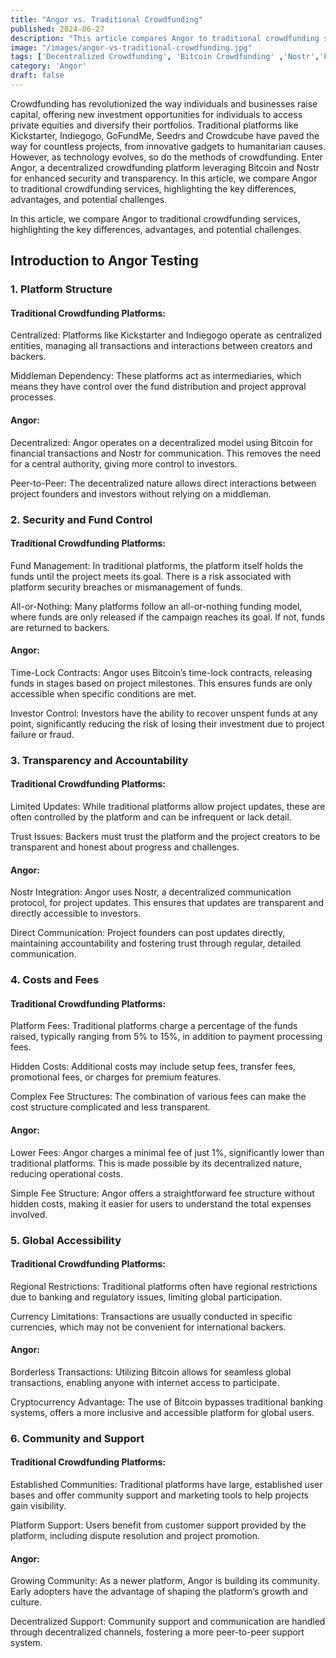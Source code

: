 ```yaml
---
title: "Angor vs. Traditional Crowdfunding"
published: 2024-06-27
description: "This article compares Angor to traditional crowdfunding services, outlining key differences, advantages, and potential challenges."
image: "/images/angor-vs-traditional-crowdfunding.jpg"
tags: ['Decentralized Crowdfunding', 'Bitcoin Crowdfunding' ,'Nostr','Fundraising']
category: 'Angor'
draft: false
---
```


Crowdfunding has revolutionized the way individuals and businesses raise capital, offering new investment opportunities for individuals to access private equities and diversify their portfolios. Traditional platforms like Kickstarter, Indiegogo, GoFundMe, Seedrs and Crowdcube have paved the way for countless projects, from innovative gadgets to humanitarian causes. However, as technology evolves, so do the methods of crowdfunding. Enter Angor, a decentralized crowdfunding platform leveraging Bitcoin and Nostr for enhanced security and transparency. In this article, we compare Angor to traditional crowdfunding services, highlighting the key differences, advantages, and potential challenges.

In this article, we compare Angor to traditional crowdfunding services, highlighting the key differences, advantages, and potential challenges.

## Introduction to Angor Testing

### 1. Platform Structure

#### Traditional Crowdfunding Platforms:
Centralized: Platforms like Kickstarter and Indiegogo operate as centralized entities, managing all transactions and interactions between creators and backers.

Middleman Dependency: These platforms act as intermediaries, which means they have control over the fund distribution and project approval processes.

#### Angor:
Decentralized: Angor operates on a decentralized model using Bitcoin for financial transactions and Nostr for communication. This removes the need for a central authority, giving more control to investors.

Peer-to-Peer: The decentralized nature allows direct interactions between project founders and investors without relying on a middleman.

### 2. Security and Fund Control

#### Traditional Crowdfunding Platforms:
Fund Management: In traditional platforms, the platform itself holds the funds until the project meets its goal. There is a risk associated with platform security breaches or mismanagement of funds.

All-or-Nothing: Many platforms follow an all-or-nothing funding model, where funds are only released if the campaign reaches its goal. If not, funds are returned to backers.

#### Angor:
Time-Lock Contracts: Angor uses Bitcoin’s time-lock contracts, releasing funds in stages based on project milestones. This ensures funds are only accessible when specific conditions are met.

Investor Control: Investors have the ability to recover unspent funds at any point, significantly reducing the risk of losing their investment due to project failure or fraud.

### 3. Transparency and Accountability

#### Traditional Crowdfunding Platforms:
Limited Updates: While traditional platforms allow project updates, these are often controlled by the platform and can be infrequent or lack detail.

Trust Issues: Backers must trust the platform and the project creators to be transparent and honest about progress and challenges.

#### Angor:
Nostr Integration: Angor uses Nostr, a decentralized communication protocol, for project updates. This ensures that updates are transparent and directly accessible to investors.

Direct Communication: Project founders can post updates directly, maintaining accountability and fostering trust through regular, detailed communication.

### 4. Costs and Fees

#### Traditional Crowdfunding Platforms:
Platform Fees: Traditional platforms charge a percentage of the funds raised, typically ranging from 5% to 15%, in addition to payment processing fees.

Hidden Costs: Additional costs may include setup fees, transfer fees, promotional fees, or charges for premium features.

Complex Fee Structures: The combination of various fees can make the cost structure complicated and less transparent.

#### Angor:
Lower Fees: Angor charges a minimal fee of just 1%, significantly lower than traditional platforms. This is made possible by its decentralized nature, reducing operational costs.

Simple Fee Structure: Angor offers a straightforward fee structure without hidden costs, making it easier for users to understand the total expenses involved.

### 5. Global Accessibility

#### Traditional Crowdfunding Platforms:
Regional Restrictions: Traditional platforms often have regional restrictions due to banking and regulatory issues, limiting global participation.

Currency Limitations: Transactions are usually conducted in specific currencies, which may not be convenient for international backers.

#### Angor:
Borderless Transactions: Utilizing Bitcoin allows for seamless global transactions, enabling anyone with internet access to participate.

Cryptocurrency Advantage: The use of Bitcoin bypasses traditional banking systems, offers a more inclusive and accessible platform for global users.

### 6. Community and Support

#### Traditional Crowdfunding Platforms:
Established Communities: Traditional platforms have large, established user bases and offer community support and marketing tools to help projects gain visibility.

Platform Support: Users benefit from customer support provided by the platform, including dispute resolution and project promotion.

#### Angor:
Growing Community: As a newer platform, Angor is building its community. Early adopters have the advantage of shaping the platform’s growth and culture.

Decentralized Support: Community support and communication are handled through decentralized channels, fostering a more peer-to-peer support system.